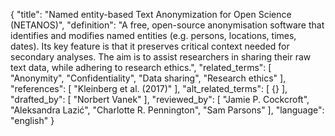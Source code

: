 {
  "title": "Named entity-based Text Anonymization for Open Science (NETANOS)",
  "definition": "A free, open-source anonymisation software that identifies and modifies named entities (e.g. persons, locations, times, dates). Its key feature is that it preserves critical context needed for secondary analyses. The aim is to assist researchers in sharing their raw text data, while adhering to research ethics.",
  "related_terms": [
    "Anonymity",
    "Confidentiality",
    "Data sharing",
    "Research ethics"
  ],
  "references": [
    "Kleinberg et al. (2017)"
  ],
  "alt_related_terms": [
    {}
  ],
  "drafted_by": [
    "Norbert Vanek"
  ],
  "reviewed_by": [
    "Jamie P. Cockcroft",
    "Aleksandra Lazić",
    "Charlotte R. Pennington",
    "Sam Parsons"
  ],
  "language": "english"
}
